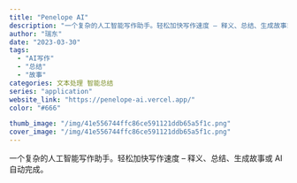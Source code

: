 ```yaml
---
title: "Penelope AI"
description: "一个复杂的人工智能写作助手。轻松加快写作速度 – 释义、总结、生成故事或 AI 自动完成。"
author: "瑞东"
date: "2023-03-30"
tags:
  - "AI写作"
  - "总结"
  - "故事"
categories: 文本处理 智能总结
series: "application"
website_link: "https://penelope-ai.vercel.app/"
color: "#666"

thumb_image: "/img/41e556744ffc86ce591121ddb65a5f1c.png"
cover_image: "/img/41e556744ffc86ce591121ddb65a5f1c.png"
---
```


一个复杂的人工智能写作助手。轻松加快写作速度 – 释义、总结、生成故事或 AI 自动完成。
